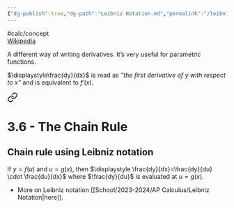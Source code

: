 ```yaml
---
{"dg-publish":true,"dg-path":"Leibniz Notation.md","permalink":"/leibniz-notation/"}
---
```


#calc/concept  
[Wikipedia](https://en.wikipedia.org/wiki/Leibniz%27s_notation)

A different way of writing derivatives. It’s very useful for parametric functions.

$\displaystyle\frac{dy}{dx}$ is read as *“the first derivative of y with respect to x”* and is equivalent to $f'(x)$.


<div class="transclusion internal-embed is-loaded"><a class="markdown-embed-link" href="/module-3/3-6-the-chain-rule/#chain-rule-using-leibniz-notation" aria-label="Open link"><svg xmlns="http://www.w3.org/2000/svg" width="24" height="24" viewBox="0 0 24 24" fill="none" stroke="currentColor" stroke-width="2" stroke-linecap="round" stroke-linejoin="round" class="svg-icon lucide-link"><path d="M10 13a5 5 0 0 0 7.54.54l3-3a5 5 0 0 0-7.07-7.07l-1.72 1.71"></path><path d="M14 11a5 5 0 0 0-7.54-.54l-3 3a5 5 0 0 0 7.07 7.07l1.71-1.71"></path></svg></a><div class="markdown-embed">

<div class="markdown-embed-title">

# 3.6 - The Chain Rule

</div>


## Chain rule using Leibniz notation
If $y=f(u)$ and $u=g(x)$, then $\displaystyle \frac{dy}{dx}=\frac{dy}{du} \cdot \frac{du}{dx}$ where $\frac{dy}{du}$ is evaluated at $u=g(x)$.
- More on Leibniz notation [[School/2023-2024/AP Calculus/Leibniz Notation\|here]].

</div></div>

